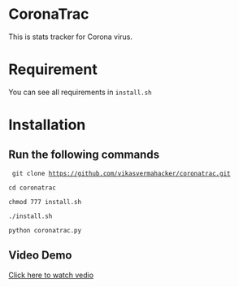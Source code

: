 # CoronaTrac

This is stats tracker for Corona virus.
# Requirement
You can see all requirements in <code>install.sh</code>
# Installation
## Run the following commands





<code> git clone https://github.com/vikasvermahacker/coronatrac.git</code>

<code>cd coronatrac</code>

<code>chmod 777 install.sh</code>

<code>./install.sh</code>

<code>python coronatrac.py</code>

## Video Demo
[Click here to watch vedio](https://asciinema.org/a/IaeuFwSqwQUyGDzexE8wED7oS)












